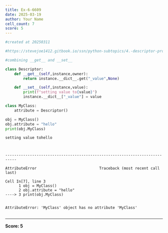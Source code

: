 ```yaml
---
title: Ex-6-6609
date: 2025-03-19
author: Your Name
cell_count: 7
score: 5
---
```


```python
#created at 20250311
```


```python
#https://stevejoe1412.gitbook.io/ssn/python-subtopics/4.-descriptor-protocols
```


```python
#combining __get__ and __set__
```


```python
class Descriptor:
    def __get__(self,instance,owner):
        return instance.__dict__.get("_value",None)

    def __set__(self,instance,value):
        print(f"setting value to{value}")
        instance.__dict__["_value"] = value
```


```python
class MyClass:
    attribute = Descriptor()
```


```python
obj = MyClass()
obj.attribute = "hello"
print(obj.MyClass)
```

    setting value tohello



    ---------------------------------------------------------------------------

    AttributeError                            Traceback (most recent call last)

    Cell In[7], line 3
          1 obj = MyClass()
          2 obj.attribute = "hello"
    ----> 3 print(obj.MyClass)


    AttributeError: 'MyClass' object has no attribute 'MyClass'



```python

```


---
**Score: 5**